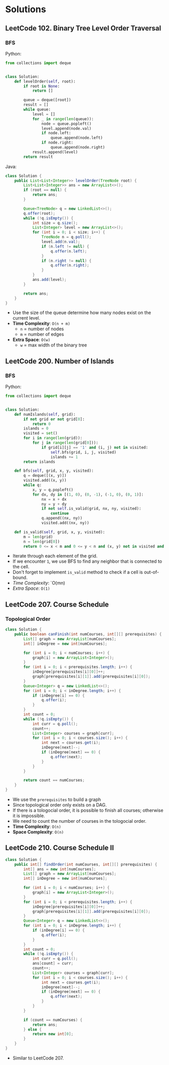 # Solutions

## LeetCode 102. Binary Tree Level Order Traversal

### BFS

Python:

```python
from collections import deque


class Solution:
    def levelOrder(self, root):
        if root is None:
            return []

        queue = deque([root])
        result = []
        while queue:
            level = []
            for _ in range(len(queue)):
                node = queue.popleft()
                level.append(node.val)
                if node.left:
                    queue.append(node.left)
                if node.right:
                    queue.append(node.right)
            result.append(level)
        return result

```

Java:

```java
class Solution {
    public List<List<Integer>> levelOrder(TreeNode root) {
        List<List<Integer>> ans = new ArrayList<>();
        if (root == null) {
            return ans;
        }

        Queue<TreeNode> q = new LinkedList<>();
        q.offer(root);
        while (!q.isEmpty()) {
            int size = q.size();
            List<Integer> level = new ArrayList<>();
            for (int i = 0; i < size; i++) {
                TreeNode n = q.poll();
                level.add(n.val);
                if (n.left != null) {
                    q.offer(n.left);
                }
                if (n.right != null) {
                    q.offer(n.right);
                }
            }
            ans.add(level);
        }

        return ans;
    }
}
```

- Use the size of the queue determine how many nodes exist on the current level.
- __Time Complexity__: `O(n + m)`
  - `n` = number of nodes
  - `m` = number of edges
- __Extra Space__: `O(w)`
  - `w` = max width of the binary tree

## LeetCode 200. Number of Islands

### BFS

Python:

```python
from collections import deque


class Solution:
    def numIslands(self, grid):
        if not grid or not grid[0]:
            return 0
        islands = 0
        visited = set()
        for i in range(len(grid)):
            for j in range(len(grid[0])):
                if grid[i][j] == '1' and (i, j) not in visited:
                    self.bfs(grid, i, j, visited)
                    islands += 1
        return islands

    def bfs(self, grid, x, y, visited):
        q = deque([(x, y)])
        visited.add((x, y))
        while q:
            x, y = q.popleft()
            for dx, dy in [(1, 0), (0, -1), (-1, 0), (0, 1)]:
                nx = x + dx
                ny = y + dy
                if not self.is_valid(grid, nx, ny, visited):
                    continue
                q.append((nx, ny))
                visited.add((nx, ny))

    def is_valid(self, grid, x, y, visited):
        m = len(grid)
        n = len(grid[0])
        return 0 <= x < m and 0 <= y < n and (x, y) not in visited and grid[x][y] == '1'

```

- Iterate through each element of the grid.
- If we encounter `1`, we use BFS to find any neighbor that is connected to the cell.
- Don't forget to implement `is_valid` method to check if a cell is out-of-bound.
- _Time Complexity_: `O(mn)
- _Extra Space_: `O(1)`

## LeetCode 207. Course Schedule

### Topological Order

```java
class Solution {
    public boolean canFinish(int numCourses, int[][] prerequisites) {
        List[] graph = new ArrayList[numCourses];
        int[] inDegree = new int[numCourses];

        for (int i = 0; i < numCourses; i++) {
            graph[i] = new ArrayList<Integer>();
        }
        for (int i = 0; i < prerequisites.length; i++) {
            inDegree[prerequisites[i][0]]++;
            graph[prerequisites[i][1]].add(prerequisites[i][0]);
        }
        Queue<Integer> q = new LinkedList<>();
        for (int i = 0; i < inDegree.length; i++) {
            if (inDegree[i] == 0) {
                q.offer(i);
            }
        }
        int count = 0;
        while (!q.isEmpty()) {
            int curr = q.poll();
            count++;
            List<Integer> courses = graph[curr];
            for (int i = 0; i < courses.size(); i++) {
                int next = courses.get(i);
                inDegree[next]--;
                if (inDegree[next] == 0) {
                    q.offer(next);
                }
            }
        }

        return count == numCourses;
    }
}
```

- We use the `prerequisites` to build a graph
- Since topological order only exists on a DAG.
- If there is a tologocial order, it is possible to finish all courses; otherwise it is impossible.
- We need to count the number of courses in the tologocial order.
- __Time Complexity__: `O(n)`
- __Space Complexity__: `O(n)`

## LeetCode 210. Course Schedule II

```java
class Solution {
    public int[] findOrder(int numCourses, int[][] prerequisites) {
        int[] ans = new int[numCourses];
        List[] graph = new ArrayList[numCourses];
        int[] inDegree = new int[numCourses];

        for (int i = 0; i < numCourses; i++) {
            graph[i] = new ArrayList<Integer>();
        }
        for (int i = 0; i < prerequisites.length; i++) {
            inDegree[prerequisites[i][0]]++;
            graph[prerequisites[i][1]].add(prerequisites[i][0]);
        }
        Queue<Integer> q = new LinkedList<>();
        for (int i = 0; i < inDegree.length; i++) {
            if (inDegree[i] == 0) {
                q.offer(i);
            }
        }
        int count = 0;
        while (!q.isEmpty()) {
            int curr = q.poll();
            ans[count] = curr;
            count++;
            List<Integer> courses = graph[curr];
            for (int i = 0; i < courses.size(); i++) {
                int next = courses.get(i);
                inDegree[next]--;
                if (inDegree[next] == 0) {
                    q.offer(next);
                }
            }
        }

        if (count == numCourses) {
            return ans;
        } else {
            return new int[0];
        }
    }
}
```

- Similar to LeetCode 207.